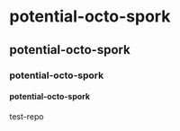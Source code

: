 # potential-octo-spork
## potential-octo-spork
### potential-octo-spork
#### potential-octo-spork
test-repo